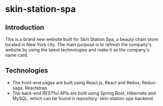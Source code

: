 # skin-station-spa
[Link]: http://www.skinstationspa.fancylynn.com/

## Introduction
  This is a brand new website built for Skin Station Spa, a beauty chain store located in New York city. The main purpose is to refresh the company's website by using the latest technologies and make it as the company's name card.

## Technologies
- The front-end pages are built using React.js, React and Redux, Redux-saga, Reactstrap.
- The back-end RESTful APIs are built using Spring Boot, Hibernate and MySQL, which can be found in repository: skin-station-spa-backend.
